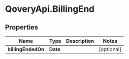 # QoveryApi.BillingEnd

## Properties

Name | Type | Description | Notes
------------ | ------------- | ------------- | -------------
**billingEndedOn** | **Date** |  | [optional] 


